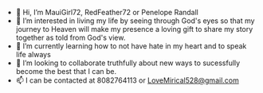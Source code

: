 - 👋 Hi, I’m MauiGirl72, RedFeather72 or Penelope Randall
- 👀 I’m interested in living my life by seeing through God's eyes so that my journey to Heaven will make my presence a loving gift to share my story together as told from God's view. 
- 🌱 I’m currently learning how to not have hate in my heart and to speak life always
- 💞️ I’m looking to collaborate truthfully about new ways to sucessfully become the best that I can be.
- 📫 I can be contacted at 8082764113 or LoveMirical528@gmail.com 

<!---
RedFeather72 is a ✨ special ✨ repository because its `README.md` (this file) appears on your GitHub profile.
You can click the Preview link to take a look at your changes.
--->
